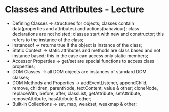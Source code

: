 # Classes and Attributes - Lecture

* Defining Classes -> structures for objects; classes contain data(properties and attributes) and actions(bahaviour); class declarations are not hoisted; classes start with new and constructor; this refers to the instance of the class;
* instanceof -> returns true if the object is instance of the class;
* Static Context -> static attributes and methods are class based and not instance based; this in the case can access only static members;
* Accessor Properties -> get/set are special functions to access class properties;
* DOM Classes -> all DOM objects are instances of standard DOM classes;
* DOM Methods and Properties -> addEventListener, appendChild, remove, children, parentNode, textContent, value & other; cloneNode, replaceWith, before, after, classList, getAttribute, setAttribute, removeAttribute, hasAttribute & other;
* Built-in Collections -> set, map, weakset, weakmap & other;
